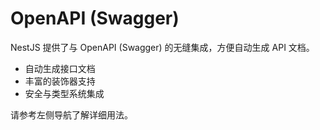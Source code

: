# OpenAPI (Swagger)

NestJS 提供了与 OpenAPI (Swagger) 的无缝集成，方便自动生成 API 文档。

- 自动生成接口文档
- 丰富的装饰器支持
- 安全与类型系统集成

请参考左侧导航了解详细用法。
